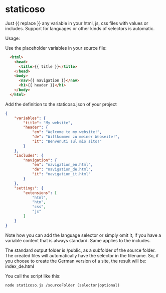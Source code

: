 # staticoso

Just {{ replace }} any variable in your html, js, css files with values or includes.
Support for languages or other kinds of selectors is automatic.

Usage:

Use the placeholder variables in your source file:

```html
  <html>
    <head>
      <title>{{ title }}</title>
    </head>
    <body>
      <nav>{{ navigation }}</nav>
      <h1>{{ header }}</h1>
    </body>
  </html>
```

Add the definition to the staticoso.json of your project

```json
{
    "variables": {
        "title": "My website",
        "header": {
            "en": "Welcome to my website!",
            "de": "Willkommen zu meiner Webseite!",
            "it": "Benvenuti sul mio sito!"
        }
    },
    "includes": {
        "navigation": {
            "en": "navigation_en.html",
            "de": "navigation_de.html",
            "it": "navigation_it.html"
        }
    },
    "settings": {
        "extensions": [
            "html",
            "htm",
            "css",
            "js"
        ]
    }
}
```

Note how you can add the language selector or simply omit it, if you have a variable content that is always standard.
Same applies to the includes.

The standard output folder is /public, as a subfolder of the source folder. The created files will automatically have the selector in the filename.
So, if you choose to create the German version of a site, the result will be: index_de.html

You call the script like this:

```
node staticoso.js /sourceFolder (selector|optional)
```
